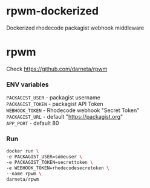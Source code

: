 # rpwm-dockerized

Dockerized rhodecode packagist webhook middleware

# rpwm

Check https://github.com/darneta/rpwm

### ENV variables

`PACKAGIST_USER` - packagist username  
`PACKAGIST_TOKEN` - packagist API Token  
`WEBHOOK_TOKEN` - Rhodecode webhook "Secret Token"  
`PACKAGIST_URL` - default "https://packagist.org"  
`APP_PORT` - default 80  

### Run

```bash 
docker run \
-e PACKAGIST_USER=someuser \
-e PACKAGIST_TOKEN=secrettoken \
-e WEBHOOK_TOKEN=rhodecodesecretoken \
--name rpwm \
darneta/rpwm
